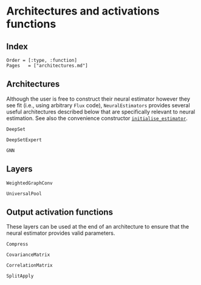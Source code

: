 # Architectures and activations functions

## Index

```@index
Order = [:type, :function]
Pages   = ["architectures.md"]
```

## Architectures

Although the user is free to construct their neural estimator however they see fit (i.e., using arbitrary `Flux` code), `NeuralEstimators` provides several useful architectures described below that are specifically relevant to neural estimation. See also the convenience constructor [`initialise_estimator`](@ref).  

```@docs
DeepSet

DeepSetExpert

GNN
```

## Layers

```@docs
WeightedGraphConv

UniversalPool
```

## Output activation functions

These layers can be used at the end of an architecture to ensure that the
neural estimator provides valid parameters.

```@docs
Compress

CovarianceMatrix

CorrelationMatrix

SplitApply
```
